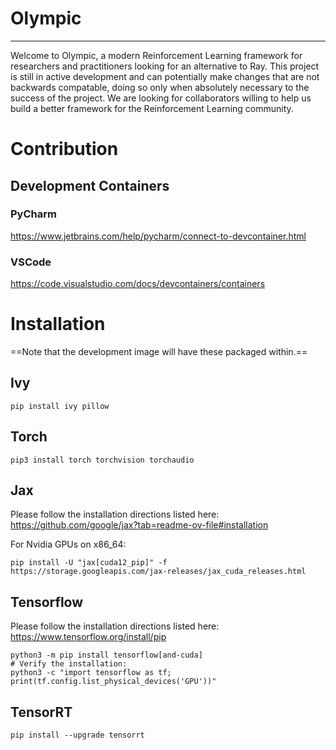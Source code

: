 # Olympic
---

Welcome to Olympic, a modern Reinforcement Learning framework for researchers and practitioners looking for an alternative to Ray. This project is still in active development and can potentially make changes that are not backwards compatable, doing so only when absolutely necessary to the success of the project. We are looking for collaborators willing to help us build a better framework for the Reinforcement Learning community. 

# Contribution

## Development Containers

### PyCharm
https://www.jetbrains.com/help/pycharm/connect-to-devcontainer.html

### VSCode
https://code.visualstudio.com/docs/devcontainers/containers


# Installation

==Note that the development image will have these packaged within.==

## Ivy

```shell
pip install ivy pillow
```

## Torch

```shell
pip3 install torch torchvision torchaudio
```

## Jax

Please follow the installation directions listed here: https://github.com/google/jax?tab=readme-ov-file#installation

For Nvidia GPUs on x86_64:

```shell
pip install -U "jax[cuda12_pip]" -f https://storage.googleapis.com/jax-releases/jax_cuda_releases.html
```

## Tensorflow

Please follow the installation directions listed here: https://www.tensorflow.org/install/pip

```shell
python3 -m pip install tensorflow[and-cuda]
# Verify the installation:
python3 -c "import tensorflow as tf; print(tf.config.list_physical_devices('GPU'))"
```

## TensorRT

```shell
pip install --upgrade tensorrt
```